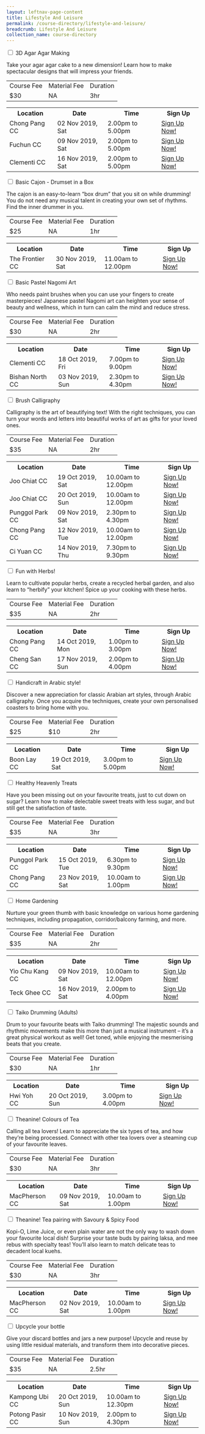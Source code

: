 ```yaml
---
layout: leftnav-page-content
title: Lifestyle And Leisure
permalink: /course-directory/lifestyle-and-leisure/
breadcrumb: Lifestyle And Leisure
collection_name: course-directory
---
```


<div class="courseAccordion">
	<div class="row">
		<div class="col">
			<div class="tabs">
				<div class="tab">
					<a name="3d-agar-agar-making"></a>
					<input type="checkbox" id="chck1">
					<label class="tab-label" for="chck1">3D Agar Agar Making</label>
					<div class="tab-content">
						<p>Take your agar agar cake to a new dimension! Learn how to make spectacular designs that will impress your friends.</p>
						<div class="tbl-wrap"><table class="tbl">
						<tr>
							<td class="tbl-subhdr">Course Fee</td>
							<td class="tbl-subhdr">Material Fee</td>
							<td class="tbl-subhdr">Duration</td>
						</tr>
						<tr>
							<td class="tbl-conval">$30</td>
							<td class="tbl-conval">NA</td>
							<td class="tbl-conval">3hr</td>
						</tr>
						</table></div>
					</div>
					<div class="tab-content">
						<div class="tbl-wrap"><table class="tbl">
						<tr>
							<th class="tbl-subhdr">Location</th>
							<th class="tbl-subhdr">Date</th>
							<th class="tbl-subhdr">Time</th>
							<th class="tbl-subhdr">Sign Up</th>
						</tr>
						<tr>
							<td class="tbl-conval">Chong Pang CC</td>
							<td class="tbl-conval">02 Nov 2019, Sat</td>
							<td class="tbl-conval">2.00pm to 5.00pm</td>
							<td class="tbl-conval"><a href="https://www.onepa.sg/class/details/c026725559" target="_blank">Sign Up Now!</a></td>
						</tr>
						<tr>
							<td class="tbl-conval">Fuchun CC</td>
							<td class="tbl-conval">09 Nov 2019, Sat</td>
							<td class="tbl-conval">2.00pm to 5.00pm</td>
							<td class="tbl-conval"><a href="https://www.onepa.sg/class/details/c026726359" target="_blank">Sign Up Now!</a></td>
						</tr>
						<tr>
							<td class="tbl-conval">Clementi CC</td>
							<td class="tbl-conval">16 Nov 2019, Sat</td>
							<td class="tbl-conval">2.00pm to 5.00pm</td>
							<td class="tbl-conval"><a href="https://www.onepa.sg/class/details/c026726588" target="_blank">Sign Up Now!</a></td>
						</tr>
						</table></div>
					</div>
				</div>
				<div class="tab">
					<a name="basic-cajon-drumset-in-a-box"></a>
					<input type="checkbox" id="chck2">
					<label class="tab-label" for="chck2">Basic Cajon - Drumset in a Box</label>
					<div class="tab-content">
						<p>The cajon is an easy-to-learn “box drum” that you sit on while drumming! You do not need any musical talent in creating your own set of rhythms. Find the inner drummer in you.</p>
						<div class="tbl-wrap"><table class="tbl">
						<tr>
							<td class="tbl-subhdr">Course Fee</td>
							<td class="tbl-subhdr">Material Fee</td>
							<td class="tbl-subhdr">Duration</td>
						</tr>
						<tr>
							<td class="tbl-conval">$25</td>
							<td class="tbl-conval">NA</td>
							<td class="tbl-conval">1hr</td>
						</tr>
						</table></div>
					</div>
					<div class="tab-content">
						<div class="tbl-wrap"><table class="tbl">
							<tr>
								<th class="tbl-subhdr">Location</th>
								<th class="tbl-subhdr">Date</th>
								<th class="tbl-subhdr">Time</th>
								<th class="tbl-subhdr">Sign Up</th>
							</tr>
							<tr>
								<td class="tbl-conval">The Frontier CC</td>
								<td class="tbl-conval">30 Nov 2019, Sat</td>
								<td class="tbl-conval">11.00am to 12.00pm</td>
								<td class="tbl-conval"><a href="https://www.onepa.sg/class/details/c026728097" target="_blank">Sign Up Now!</a></td>
							</tr>
						</table></div>
					</div>
				</div>
				<div class="tab">
					<a name="basic-pastel-nagomi-art"></a>
					<input type="checkbox" id="chck3">
					<label class="tab-label" for="chck3">Basic Pastel Nagomi Art</label>
					<div class="tab-content">
						<p>Who needs paint brushes when you can use your fingers to create masterpieces! Japanese pastel Nagomi art can heighten your sense of beauty and wellness, which in turn can calm the mind and reduce stress.</p>
						<div class="tbl-wrap"><table class="tbl">
						<tr>
							<td class="tbl-subhdr">Course Fee</td>
							<td class="tbl-subhdr">Material Fee</td>
							<td class="tbl-subhdr">Duration</td>
						</tr>
						<tr>
							<td class="tbl-conval">$30</td>
							<td class="tbl-conval">NA</td>
							<td class="tbl-conval">2hr</td>
						</tr>
						</table></div>
					</div>
					<div class="tab-content">
						<div class="tbl-wrap"><table class="tbl">
							<tr>
								<th class="tbl-subhdr">Location</th>
								<th class="tbl-subhdr">Date</th>
								<th class="tbl-subhdr">Time</th>
								<th class="tbl-subhdr">Sign Up</th>
							</tr>
							<tr>
								<td class="tbl-conval">Clementi CC</td>
								<td class="tbl-conval">18 Oct 2019, Fri</td>
								<td class="tbl-conval">7.00pm to 9.00pm</td>
								<td class="tbl-conval"><a href="https://www.onepa.sg/class/details/c026728190" target="_blank">Sign Up Now!</a></td>
							</tr>
							<tr>
								<td class="tbl-conval">Bishan North CC</td>
								<td class="tbl-conval">03 Nov 2019, Sun</td>
								<td class="tbl-conval">2.30pm to 4.30pm</td>
								<td class="tbl-conval"><a href="https://www.onepa.sg/class/details/c026725312" target="_blank">Sign Up Now!</a></td>
							</tr>
						</table></div>
					</div>
				</div>
				<div class="tab">
					<a name="brush-calligraphy"></a>
					<input type="checkbox" id="chck4">
					<label class="tab-label" for="chck4">Brush Calligraphy</label>
					<div class="tab-content">
						<p>Calligraphy is the art of beautifying text! With the right techniques, you can turn your words and letters into beautiful works of art as gifts for your loved ones.</p>
						<div class="tbl-wrap"><table class="tbl">
						<tr>
							<td class="tbl-subhdr">Course Fee</td>
							<td class="tbl-subhdr">Material Fee</td>
							<td class="tbl-subhdr">Duration</td>
						</tr>
						<tr>
							<td class="tbl-conval">$35</td>
							<td class="tbl-conval">NA</td>
							<td class="tbl-conval">2hr</td>
						</tr>
						</table></div>
					</div>
					<div class="tab-content">
						<div class="tbl-wrap"><table class="tbl">
							<tr>
								<th class="tbl-subhdr">Location</th>
								<th class="tbl-subhdr">Date</th>
								<th class="tbl-subhdr">Time</th>
								<th class="tbl-subhdr">Sign Up</th>
							</tr>
							<tr>
								<td class="tbl-conval">Joo Chiat CC</td>
								<td class="tbl-conval">19 Oct 2019, Sat</td>
								<td class="tbl-conval">10.00am to 12.00pm</td>
								<td class="tbl-conval"><a href="https://www.onepa.sg/class/details/c026736361" target="_blank">Sign Up Now!</a></td>
							</tr>
							<tr>
								<td class="tbl-conval">Joo Chiat CC</td>
								<td class="tbl-conval">20 Oct 2019, Sun</td>
								<td class="tbl-conval">10.00am to 12.00pm</td>
								<td class="tbl-conval"><a href="https://www.onepa.sg/class/details/c026736366" target="_blank">Sign Up Now!</a></td>
							</tr>
							<tr>
								<td class="tbl-conval">Punggol Park CC</td>
								<td class="tbl-conval">09 Nov 2019, Sat</td>
								<td class="tbl-conval">2.30pm to 4.30pm</td>
								<td class="tbl-conval"><a href="https://www.onepa.sg/class/details/c026725669" target="_blank">Sign Up Now!</a></td>
							</tr>
							<tr>
								<td class="tbl-conval">Chong Pang CC</td>
								<td class="tbl-conval">12 Nov 2019, Tue</td>
								<td class="tbl-conval">10.00am to 12.00pm</td>
								<td class="tbl-conval"><a href="https://www.onepa.sg/class/details/c026725547" target="_blank">Sign Up Now!</a></td>
							</tr>
							<tr>
								<td class="tbl-conval">Ci Yuan CC</td>
								<td class="tbl-conval">14 Nov 2019, Thu</td>
								<td class="tbl-conval">7.30pm to 9.30pm</td>
								<td class="tbl-conval"><a href="https://www.onepa.sg/class/details/c026725458" target="_blank">Sign Up Now!</a></td>
							</tr>
						</table></div>
					</div>
				</div>
				<div class="tab">
					<a name="fun-with-herbs"></a>
					<input type="checkbox" id="chck5">
					<label class="tab-label" for="chck5">Fun with Herbs!</label>
					<div class="tab-content">
						<p>Learn to cultivate popular herbs, create a recycled herbal garden, and also learn to “herbify” your kitchen! Spice up your cooking with these herbs.</p>
						<div class="tbl-wrap"><table class="tbl">
						<tr>
							<td class="tbl-subhdr">Course Fee</td>
							<td class="tbl-subhdr">Material Fee</td>
							<td class="tbl-subhdr">Duration</td>
						</tr>
						<tr>
							<td class="tbl-conval">$35</td>
							<td class="tbl-conval">NA</td>
							<td class="tbl-conval">2hr</td>
						</tr>
						</table></div>
					</div>
					<div class="tab-content">
						<div class="tbl-wrap"><table class="tbl">
							<tr>
								<th class="tbl-subhdr">Location</th>
								<th class="tbl-subhdr">Date</th>
								<th class="tbl-subhdr">Time</th>
								<th class="tbl-subhdr">Sign Up</th>
							</tr>
							<tr>
								<td class="tbl-conval">Chong Pang CC</td>
								<td class="tbl-conval">14 Oct 2019, Mon</td>
								<td class="tbl-conval">1.00pm to 3.00pm</td>
								<td class="tbl-conval"><a href="https://www.onepa.sg/class/details/c026730259" target="_blank">Sign Up Now!</a></td>
							</tr>
							<tr>
								<td class="tbl-conval">Cheng San CC</td>
								<td class="tbl-conval">17 Nov 2019, Sun</td>
								<td class="tbl-conval">2.00pm to 4.00pm</td>
								<td class="tbl-conval"><a href="https://www.onepa.sg/class/details/c026730582" target="_blank">Sign Up Now!</a></td>
							</tr>
						</table></div>
					</div>
				</div>
				<div class="tab">
					<a name="handicraft-in-arabic-style"></a>
					<input type="checkbox" id="chck6">
					<label class="tab-label" for="chck6">Handicraft in Arabic style!</label>
					<div class="tab-content">
						<p>Discover a new appreciation for classic Arabian art styles, through Arabic calligraphy. Once you acquire the techniques, create your own personalised coasters to bring home with you.</p>
						<div class="tbl-wrap"><table class="tbl">
						<tr>
							<td class="tbl-subhdr">Course Fee</td>
							<td class="tbl-subhdr">Material Fee</td>
							<td class="tbl-subhdr">Duration</td>
						</tr>
						<tr>
							<td class="tbl-conval">$25</td>
							<td class="tbl-conval">$10</td>
							<td class="tbl-conval">2hr</td>
						</tr>
						</table></div>
					</div>
					<div class="tab-content">
						<div class="tbl-wrap"><table class="tbl">
							<tr>
								<th class="tbl-subhdr">Location</th>
								<th class="tbl-subhdr">Date</th>
								<th class="tbl-subhdr">Time</th>
								<th class="tbl-subhdr">Sign Up</th>
							</tr>
							<tr>
								<td class="tbl-conval">Boon Lay CC</td>
								<td class="tbl-conval">19 Oct 2019, Sat</td>
								<td class="tbl-conval">3.00pm to 5.00pm</td>
								<td class="tbl-conval"><a href="https://www.onepa.sg/class/details/c026734216" target="_blank">Sign Up Now!</a></td>
							</tr>
						</table></div>
					</div>
				</div>
				<div class="tab">
					<a name="healthy-heavenly-treats"></a>
					<input type="checkbox" id="chck7">
					<label class="tab-label" for="chck7">Healthy Heavenly Treats</label>
					<div class="tab-content">
						<p>Have you been missing out on your favourite treats, just to cut down on sugar? Learn how to make delectable sweet treats with less sugar, and but still get the satisfaction of taste.</p>
						<div class="tbl-wrap"><table class="tbl">
						<tr>
							<td class="tbl-subhdr">Course Fee</td>
							<td class="tbl-subhdr">Material Fee</td>
							<td class="tbl-subhdr">Duration</td>
						</tr>
						<tr>
							<td class="tbl-conval">$35</td>
							<td class="tbl-conval">NA</td>
							<td class="tbl-conval">3hr</td>
						</tr>
						</table></div>
					</div>
					<div class="tab-content">
						<div class="tbl-wrap"><table class="tbl">
							<tr>
								<th class="tbl-subhdr">Location</th>
								<th class="tbl-subhdr">Date</th>
								<th class="tbl-subhdr">Time</th>
								<th class="tbl-subhdr">Sign Up</th>
							</tr>
							<tr>
								<td class="tbl-conval">Punggol Park CC</td>
								<td class="tbl-conval">15 Oct 2019, Tue</td>
								<td class="tbl-conval">6.30pm to 9.30pm</td>
								<td class="tbl-conval"><a href="https://www.onepa.sg/class/details/c026725653" target="_blank">Sign Up Now!</a></td>
							</tr>
							<tr>
								<td class="tbl-conval">Chong Pang CC</td>
								<td class="tbl-conval">23 Nov 2019, Sat</td>
								<td class="tbl-conval">10.00am to 1.00pm</td>
								<td class="tbl-conval"><a href="https://www.onepa.sg/class/details/c026725562" target="_blank">Sign Up Now!</a></td>
							</tr>
						</table></div>
					</div>
				</div>
				<div class="tab">
					<a name="home-gardening"></a>
					<input type="checkbox" id="chck8">
					<label class="tab-label" for="chck8">Home Gardening</label>
					<div class="tab-content">
						<p>Nurture your green thumb with basic knowledge on various home gardening techniques, including propagation, corridor/balcony farming, and more.</p>
						<div class="tbl-wrap"><table class="tbl">
						<tr>
							<td class="tbl-subhdr">Course Fee</td>
							<td class="tbl-subhdr">Material Fee</td>
							<td class="tbl-subhdr">Duration</td>
						</tr>
						<tr>
							<td class="tbl-conval">$35</td>
							<td class="tbl-conval">NA</td>
							<td class="tbl-conval">2hr</td>
						</tr>
						</table></div>
					</div>
					<div class="tab-content">
						<div class="tbl-wrap"><table class="tbl">
							<tr>
								<th class="tbl-subhdr">Location</th>
								<th class="tbl-subhdr">Date</th>
								<th class="tbl-subhdr">Time</th>
								<th class="tbl-subhdr">Sign Up</th>
							</tr>
							<tr>
								<td class="tbl-conval">Yio Chu Kang CC</td>
								<td class="tbl-conval">09 Nov 2019, Sat</td>
								<td class="tbl-conval">10.00am to 12.00pm</td>
								<td class="tbl-conval"><a href="https://www.onepa.sg/class/details/c026732063" target="_blank">Sign Up Now!</a></td>
							</tr>
							<tr>
								<td class="tbl-conval">Teck Ghee CC</td>
								<td class="tbl-conval">16 Nov 2019, Sat</td>
								<td class="tbl-conval">2.00pm to 4.00pm</td>
								<td class="tbl-conval"><a href="https://www.onepa.sg/class/details/c026725670" target="_blank">Sign Up Now!</a></td>
							</tr>
						</table></div>
					</div>
				</div>
				<div class="tab">
					<a name="taiko-drumming-adults"></a>
					<input type="checkbox" id="chck9">
					<label class="tab-label" for="chck9">Taiko Drumming (Adults)</label>
					<div class="tab-content">
						<p>Drum to your favourite beats with Taiko drumming! The majestic sounds and rhythmic movements make this more than just a musical instrument – it’s a great physical workout as well! Get toned, while enjoying the mesmerising beats that you create.</p>
						<div class="tbl-wrap"><table class="tbl">
						<tr>
							<td class="tbl-subhdr">Course Fee</td>
							<td class="tbl-subhdr">Material Fee</td>
							<td class="tbl-subhdr">Duration</td>
						</tr>
						<tr>
							<td class="tbl-conval">$30</td>
							<td class="tbl-conval">NA</td>
							<td class="tbl-conval">1hr</td>
						</tr>
						</table></div>
					</div>
					<div class="tab-content">
						<div class="tbl-wrap"><table class="tbl">
							<tr>
								<th class="tbl-subhdr">Location</th>
								<th class="tbl-subhdr">Date</th>
								<th class="tbl-subhdr">Time</th>
								<th class="tbl-subhdr">Sign Up</th>
							</tr>
							<tr>
								<td class="tbl-conval">Hwi Yoh CC</td>
								<td class="tbl-conval">20 Oct 2019, Sun</td>
								<td class="tbl-conval">3.00pm to 4.00pm</td>
								<td class="tbl-conval"><a href="https://www.onepa.sg/class/details/c026732015" target="_blank">Sign Up Now!</a></td>
							</tr>
						</table></div>
					</div>
				</div>
				<div class="tab">
					<a name="theanine-colours-of-tea"></a>
					<input type="checkbox" id="chck10">
					<label class="tab-label" for="chck10">Theanine! Colours of Tea</label>
					<div class="tab-content">
						<p>Calling all tea lovers! Learn to appreciate the six types of tea, and how they’re being processed. Connect with other tea lovers over a steaming cup of your favourite leaves.</p>
						<div class="tbl-wrap"><table class="tbl">
						<tr>
							<td class="tbl-subhdr">Course Fee</td>
							<td class="tbl-subhdr">Material Fee</td>
							<td class="tbl-subhdr">Duration</td>
						</tr>
						<tr>
							<td class="tbl-conval">$30</td>
							<td class="tbl-conval">NA</td>
							<td class="tbl-conval">3hr</td>
						</tr>
						</table></div>
					</div>
					<div class="tab-content">
						<div class="tbl-wrap"><table class="tbl">
							<tr>
								<th class="tbl-subhdr">Location</th>
								<th class="tbl-subhdr">Date</th>
								<th class="tbl-subhdr">Time</th>
								<th class="tbl-subhdr">Sign Up</th>
							</tr>
							<tr>
								<td class="tbl-conval">MacPherson CC</td>
								<td class="tbl-conval">09 Nov 2019, Sat</td>
								<td class="tbl-conval">10.00am to 1.00pm</td>
								<td class="tbl-conval"><a href="https://www.onepa.sg/class/details/c026726490" target="_blank">Sign Up Now!</a></td>
							</tr>
						</table></div>
					</div>
				</div>
				<div class="tab">
					<a name="theanine-tea-pairing-with-savoury-spicy-food"></a>
					<input type="checkbox" id="chck11">
					<label class="tab-label" for="chck11">Theanine! Tea pairing with Savoury & Spicy Food</label>
					<div class="tab-content">
						<p>Kopi-O, Lime Juice, or even plain water are not the only way to wash down your favourite local dish! Surprise your taste buds by pairing laksa, and mee rebus with specialty teas! You’ll also learn to match delicate teas to decadent local kuehs.</p>
						<div class="tbl-wrap"><table class="tbl">
						<tr>
							<td class="tbl-subhdr">Course Fee</td>
							<td class="tbl-subhdr">Material Fee</td>
							<td class="tbl-subhdr">Duration</td>
						</tr>
						<tr>
							<td class="tbl-conval">$30</td>
							<td class="tbl-conval">NA</td>
							<td class="tbl-conval">3hr</td>
						</tr>
						</table></div>
					</div>
					<div class="tab-content">
						<div class="tbl-wrap"><table class="tbl">
							<tr>
								<th class="tbl-subhdr">Location</th>
								<th class="tbl-subhdr">Date</th>
								<th class="tbl-subhdr">Time</th>
								<th class="tbl-subhdr">Sign Up</th>
							</tr>
							<tr>
								<td class="tbl-conval">MacPherson CC</td>
								<td class="tbl-conval">02 Nov 2019, Sat</td>
								<td class="tbl-conval">10.00am to 1.00pm</td>
								<td class="tbl-conval"><a href="https://www.onepa.sg/class/details/c026726483" target="_blank">Sign Up Now!</a></td>
							</tr>
						</table></div>
					</div>
				</div>
				<div class="tab">
					<a name="upcycle-your-bottle"></a>
					<input type="checkbox" id="chck12">
					<label class="tab-label" for="chck12">Upcycle your bottle</label>
					<div class="tab-content">
						<p>Give your discard bottles and jars a new purpose! Upcycle and reuse by using little residual materials, and transform them into decorative pieces.</p>
						<div class="tbl-wrap"><table class="tbl">
						<tr>
							<td class="tbl-subhdr">Course Fee</td>
							<td class="tbl-subhdr">Material Fee</td>
							<td class="tbl-subhdr">Duration</td>
						</tr>
						<tr>
							<td class="tbl-conval">$35</td>
							<td class="tbl-conval">NA</td>
							<td class="tbl-conval">2.5hr</td>
						</tr>
						</table></div>
					</div>
					<div class="tab-content">
						<div class="tbl-wrap"><table class="tbl">
							<tr>
								<th class="tbl-subhdr">Location</th>
								<th class="tbl-subhdr">Date</th>
								<th class="tbl-subhdr">Time</th>
								<th class="tbl-subhdr">Sign Up</th>
							</tr>
							<tr>
								<td class="tbl-conval">Kampong Ubi CC</td>
								<td class="tbl-conval">20 Oct 2019, Sun</td>
								<td class="tbl-conval">10.00am to 12.30pm</td>
								<td class="tbl-conval"><a href="https://www.onepa.sg/class/details/c026735275" target="_blank">Sign Up Now!</a></td>
							</tr>
							<tr>
								<td class="tbl-conval">Potong Pasir CC</td>
								<td class="tbl-conval">10 Nov 2019, Sun</td>
								<td class="tbl-conval">2.00pm to 4.30pm</td>
								<td class="tbl-conval"><a href="https://www.onepa.sg/class/details/c026725340" target="_blank">Sign Up Now!</a></td>
							</tr>
						</table></div>
					</div>
				</div>
			</div>
		</div>
	</div>
</div>
